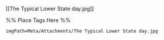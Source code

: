 <span class='gallery-span-info'> [[The Typical Lower State day.jpg]] </span>

%% Place Tags Here %%
```gallery-info
imgPath=Meta/Attachments/The Typical Lower State day.jpg
```
